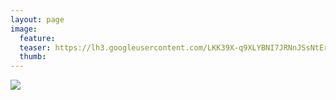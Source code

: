 ```yaml
---
layout: page
image:
  feature:
  teaser: https://lh3.googleusercontent.com/LKK39X-q9XLYBNI7JRNnJSsNtEroF2BEb1yJCCIBn_k=w245
  thumb:
---
```


[![](https://lh3.googleusercontent.com/fnPYys7qiXYw6O36Um0xAHFvi1d9DdIOcK4oA4IdL-A=w800)](https://lh3.googleusercontent.com/fnPYys7qiXYw6O36Um0xAHFvi1d9DdIOcK4oA4IdL-A=s0)
